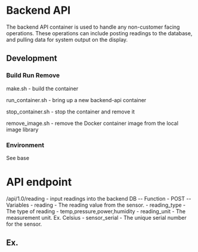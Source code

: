 # Backend API

The backend API container is used to handle any non-customer facing operations. These operations can include posting readings to the database, and pulling data for system output on the display. 

## Development

### Build Run Remove

make.sh - build the container

run_container.sh - bring up a new backend-api container

stop_container.sh - stop the container and remove it

remove_image.sh - remove the Docker container image from the local image library

### Environment

See base 

# API endpoint

/api/1.0/reading - input readings into the backend DB
-- Function - POST
-- Variables - reading - The reading value from the sensor.
			 - reading_type - The type of reading - temp,pressure,power,humidity
			 - reading_unit - The measurement unit. Ex. Celsius
			 - sensor_serial - The unique serial number for the sensor.

## Ex.

